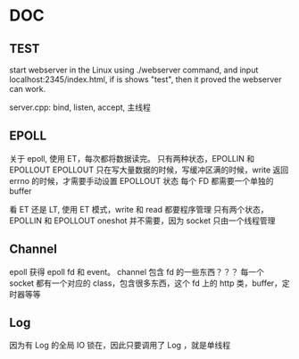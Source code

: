 # DOC

## TEST
start webserver in the Linux using ./webserver command, and input localhost:2345/index.html, if is shows "test", then it proved the webserver can work.

server.cpp: bind, listen, accept, 主线程

## EPOLL
关于 epoll, 使用 ET，每次都将数据读完。
只有两种状态，EPOLLIN 和 EPOLLOUT
EPOLLOUT 只在写大量数据的时候，写缓冲区满的时候，write 返回 errno 的时候，才需要手动设置 EPOLLOUT 状态
每个 FD 都需要一个单独的 buffer 

看 ET 还是 LT, 使用 ET 模式，write 和 read 都要程序管理
只有两个状态，EPOLLIN 和 EPOLLOUT
oneshot 并不需要，因为 socket 只由一个线程管理

## Channel
epoll 获得 epoll fd 和 event。
channel 包含 fd 的一些东西？？？
每一个 socket 都有一个对应的 class，包含很多东西，这个 fd 上的 http 类，buffer，定时器等等

## Log
因为有 Log 的全局 IO 锁在，因此只要调用了 Log ，就是单线程